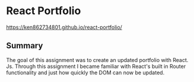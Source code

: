 # React Portfolio

https://ken862734801.github.io/react-portfolio/


## Summary

The goal of this assignment was to create an updated portfolio with React. Js. Through this assignment I became familiar with React's built in Router functionality and just how quickly the DOM can now be updated.